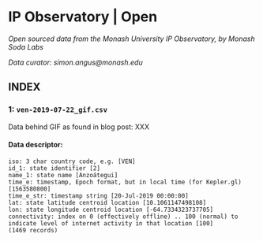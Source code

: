 # IP Observatory | Open
_Open sourced data from the Monash University IP Observatory, by Monash Soda Labs_

_Data curator: simon.angus@monash.edu_

## INDEX

### 1: `ven-2019-07-22_gif.csv`
Data behind GIF as found in blog post: XXX

#### Data descriptor:
```
iso: 3 char country code, e.g. [VEN]
id_1: state identifier [2]
name_1: state name [Anzoátegui]
time_e: timestamp, Epoch format, but in local time (for Kepler.gl) [1563580800]
time_e_str: timestamp string [20-Jul-2019 00:00:00]
lat: state latitude centroid location [10.1061147498108]
lon: state longitude centroid location [-64.7334323737705]
connectivity: index on 0 (effectively offline) .. 100 (normal) to indicate level of internet activity in that location [100]
(1469 records)
```
